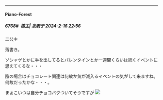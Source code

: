 
*****

####  Piano-Forest  
##### 6768#         楼主| 发表于 2024-2-16 22:56

二公主

落書き。

ソシャゲとかに手を出してるとバレンタインとか一週間くらいは続くイベントに思えてくるな・・・

陰の場合はチョコレート関連は何故か気が滅入るイベントの気がして来ますね。何故だったかな・・・。

まぁこいつは自分チョコバクついてそうですが
<img src="https://p.sda1.dev/15/b32d9e30d77056d16f0bb9c3f79a7534/20240216_225453.jpg" referrerpolicy="no-referrer">

